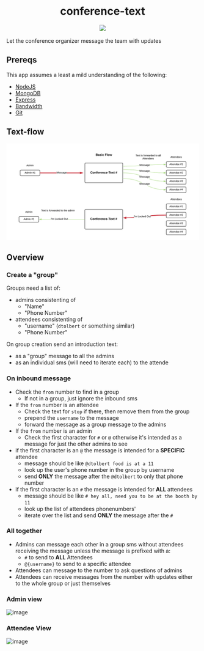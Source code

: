 <div align="center">

# conference-text

<a href="http://dev.bandwidth.com"><img src="https://s3.amazonaws.com/bwdemos/BW-VMP.png"/></a>
</div>

Let the conference organizer message the team with updates


## Prereqs

This app assumes a least a mild understanding of the following:

* [NodeJS](https://nodejs.org/en/)
* [MongoDB](https://www.mongodb.com/)
* [Express](https://expressjs.com/)
* [Bandwidth](https://bandwidth.com/)
* [Git](https://git-scm.com/)

## Text-flow

![Text-flow](Conference-Text_Flow.png)

## Overview

### Create a "group"

Groups need a list of:
* admins consistenting of
    - "Name"
    - "Phone Number"
* attendees consistenting of
    - "username" (`dtolbert` or something similar)
    - "Phone Number"

On group creation send an introduction text:
* as a "group" message to all the admins
* as an individual sms (will need to iterate each) to the attende

### On inbound message

* Check the `from` number to find in a group
  - If not in a group, just ignore the inbound sms
* If the `from` number is an attendee 
  - Check the text for `stop` if there, then remove them from the group
  - prepend the `username` to the message
  - forward the message as a group message to the admins
* If the `from` number is an admin
  - Check the first character for `#` or `@` otherwise it's intended as a message for just the other admins to see
* if the first character is an `@` the message is intended for a **SPECIFIC** attendee
  - message should be like `@dtolbert food is at a 11`
  - look up the user's phone number in the group by username
  - send **ONLY** the message after the `@dtolbert` to only that phone number
* if the first character is an `#` the message is intended for **ALL** attendees
  - message should be like `# hey all, need you to be at the booth by 11`
  - look up the list of attendees phonenumbers'
  - iterate over the list and send **ONLY** the message after the `#`

### All together

* Admins can message each other in a group sms without attendees receiving the message unless the message is prefixed with a:
  - `#` to send to **ALL** Attendees
  - `@{username}` to send to a specific attendee
* Attendees can message to the number to ask questions of admins
* Attendees can receive messages from the number with updates either to the whole group or just themselves

### Admin view

![image](https://user-images.githubusercontent.com/6805534/115922788-532ea380-a44b-11eb-99a5-440a30ecb282.png)

### Attendee View

![image](https://user-images.githubusercontent.com/6805534/115922976-90933100-a44b-11eb-937b-56ba162fe13a.png)
